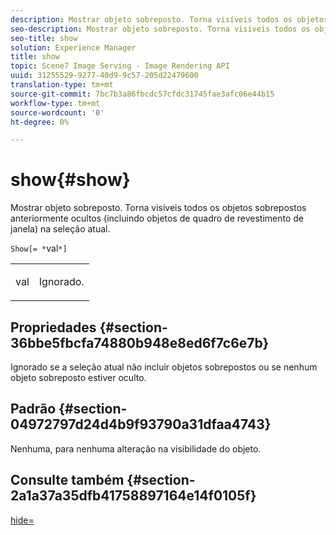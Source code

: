 ```yaml
---
description: Mostrar objeto sobreposto. Torna visíveis todos os objetos sobrepostos anteriormente ocultos (incluindo objetos de quadro de revestimento de janela) na seleção atual.
seo-description: Mostrar objeto sobreposto. Torna visíveis todos os objetos sobrepostos anteriormente ocultos (incluindo objetos de quadro de revestimento de janela) na seleção atual.
seo-title: show
solution: Experience Manager
title: show
topic: Scene7 Image Serving - Image Rendering API
uuid: 31255529-9277-40d9-9c57-205d22479600
translation-type: tm+mt
source-git-commit: 7bc7b3a86fbcdc57cfdc31745fae3afc06e44b15
workflow-type: tm+mt
source-wordcount: '0'
ht-degree: 0%

---
```



# show{#show}

Mostrar objeto sobreposto. Torna visíveis todos os objetos sobrepostos anteriormente ocultos (incluindo objetos de quadro de revestimento de janela) na seleção atual.

`Show[= *`val`*]`

<table id="simpletable_88D25B9C8E0A47EF90C8ABEBDE777183"> 
 <tr class="strow"> 
  <td class="stentry"> <p><span class="varname"> val</span> </p> </td> 
  <td class="stentry"> <p>Ignorado. </p></td> 
 </tr> 
</table>

## Propriedades {#section-36bbe5fbcfa74880b948e8ed6f7c6e7b}

Ignorado se a seleção atual não incluir objetos sobrepostos ou se nenhum objeto sobreposto estiver oculto.

## Padrão {#section-04972797d24d4b9f93790a31dfaa4743}

Nenhuma, para nenhuma alteração na visibilidade do objeto.

## Consulte também {#section-2a1a37a35dfb41758897164e14f0105f}

[hide=](../../../../../ir-api/http-protocol/image-rendering-api-ref/c-ir-http-protocol-ref/c-ir-http-protocol-command-reference/r-ir-hide.md#reference-681b9782f90a45b18ed50292ab2c096c)

